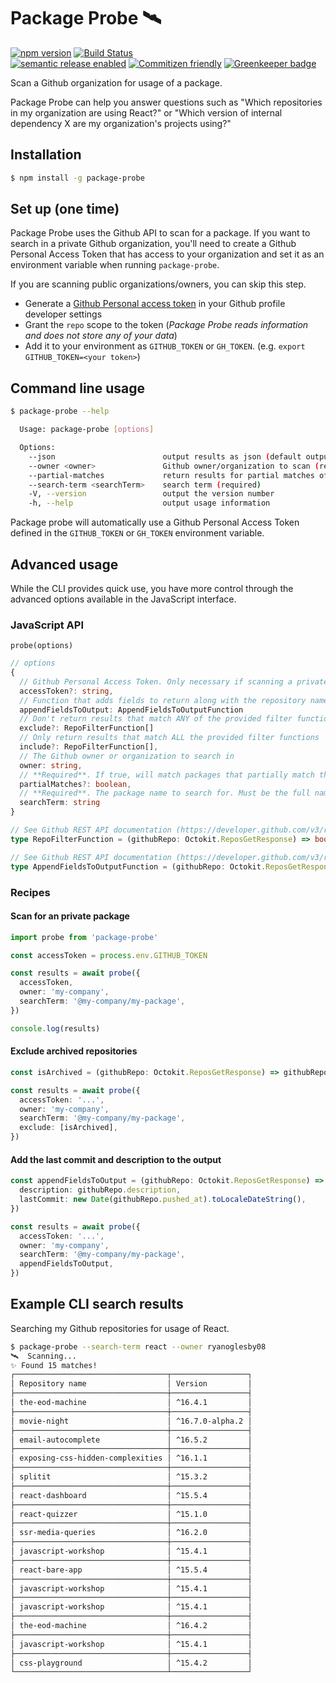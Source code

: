 # Package Probe 🛰

[![npm version](https://img.shields.io/npm/v/package-probe.svg)](https://www.npmjs.com/package/package-probe)
[![Build Status](https://api.travis-ci.org/ryanoglesby08/package-probe.svg)](https://travis-ci.org/ryanoglesby08/package-probe)<br />
[![semantic release enabled](https://img.shields.io/badge/%20%20%F0%9F%93%A6%F0%9F%9A%80-semantic--release-e10079.svg)](https://github.com/ryanoglesby08/package-probe)
[![Commitizen friendly](https://img.shields.io/badge/commitizen-friendly-brightgreen.svg)](http://commitizen.github.io/cz-cli/) [![Greenkeeper badge](https://badges.greenkeeper.io/ryanoglesby08/package-probe.svg)](https://greenkeeper.io/)

Scan a Github organization for usage of a package.

Package Probe can help you answer questions such as "Which repositories in my organization are using React?" or "Which version of internal dependency X are my organization's projects using?"

## Installation

```bash
$ npm install -g package-probe
```

## Set up (one time)

Package Probe uses the Github API to scan for a package. If you want to search in a private Github organization, you'll need to create a Github Personal Access Token that has access to your organization and set it as an environment variable when running `package-probe`.

If you are scanning public organizations/owners, you can skip this step.

- Generate a [Github Personal access token](https://github.com/settings/tokens) in your Github profile developer settings
- Grant the `repo` scope to the token (_Package Probe reads information and does not store any of your data_)
- Add it to your environment as `GITHUB_TOKEN` or `GH_TOKEN`. (e.g. `export GITHUB_TOKEN=<your token>`)

## Command line usage

```bash
$ package-probe --help

  Usage: package-probe [options]

  Options:
    --json                        output results as json (default output is a table)
    --owner <owner>               Github owner/organization to scan (required)
    --partial-matches             return results for partial matches of the search term
    --search-term <searchTerm>    search term (required)
    -V, --version                 output the version number
    -h, --help                    output usage information
```

Package probe will automatically use a Github Personal Access Token defined in the `GITHUB_TOKEN` or `GH_TOKEN` environment variable.

## Advanced usage

While the CLI provides quick use, you have more control through the advanced options available in the JavaScript interface.

### JavaScript API

`probe(options)`

```ts
// options
{
  // Github Personal Access Token. Only necessary if scanning a private organization/owner.
  accessToken?: string,
  // Function that adds fields to return along with the repository name and matched version
  appendFieldsToOutput: AppendFieldsToOutputFunction
  // Don't return results that match ANY of the provided filter functions
  exclude?: RepoFilterFunction[]
  // Only return results that match ALL the provided filter functions
  include?: RepoFilterFunction[],
  // The Github owner or organization to search in
  owner: string,
  // **Required**. If true, will match packages that partially match the provided search term. Otherwise, only exact matches will be returned. This option can be used to search for multiple packages that follow a naming schema.
  partialMatches?: boolean,
  // **Required**. The package name to search for. Must be the full name of the package, including the owner, unless you use the `partialMatches` option.
  searchTerm: string
}

// See Github REST API documentation (https://developer.github.com/v3/repos/#get) for available fields
type RepoFilterFunction = (githubRepo: Octokit.ReposGetResponse) => boolean

// See Github REST API documentation (https://developer.github.com/v3/repos/#get) for available fields
type AppendFieldsToOutputFunction = (githubRepo: Octokit.ReposGetResponse) => { [fieldName: string]: any }
```

### Recipes

#### Scan for an private package

```ts
import probe from 'package-probe'

const accessToken = process.env.GITHUB_TOKEN

const results = await probe({
  accessToken,
  owner: 'my-company',
  searchTerm: '@my-company/my-package',
})

console.log(results)
```

#### Exclude archived repositories

```ts
const isArchived = (githubRepo: Octokit.ReposGetResponse) => githubRepo.archived

const results = await probe({
  accessToken: '...',
  owner: 'my-company',
  searchTerm: '@my-company/my-package',
  exclude: [isArchived],
})
```

#### Add the last commit and description to the output

```ts
const appendFieldsToOutput = (githubRepo: Octokit.ReposGetResponse) => ({
  description: githubRepo.description,
  lastCommit: new Date(githubRepo.pushed_at).toLocaleDateString(),
})

const results = await probe({
  accessToken: '...',
  owner: 'my-company',
  searchTerm: '@my-company/my-package',
  appendFieldsToOutput,
})
```

## Example CLI search results

Searching my Github repositories for usage of React.

```bash
$ package-probe --search-term react --owner ryanoglesby08
🛰️  Scanning...
✨ Found 15 matches!
┌──────────────────────────────────┬─────────────────┐
│ Repository name                  │ Version         │
├──────────────────────────────────┼─────────────────┤
│ the-eod-machine                  │ ^16.4.1         │
├──────────────────────────────────┼─────────────────┤
│ movie-night                      │ ^16.7.0-alpha.2 │
├──────────────────────────────────┼─────────────────┤
│ email-autocomplete               │ ^16.5.2         │
├──────────────────────────────────┼─────────────────┤
│ exposing-css-hidden-complexities │ ^16.1.1         │
├──────────────────────────────────┼─────────────────┤
│ splitit                          │ ^15.3.2         │
├──────────────────────────────────┼─────────────────┤
│ react-dashboard                  │ ^15.5.4         │
├──────────────────────────────────┼─────────────────┤
│ react-quizzer                    │ ^15.1.0         │
├──────────────────────────────────┼─────────────────┤
│ ssr-media-queries                │ ^16.2.0         │
├──────────────────────────────────┼─────────────────┤
│ javascript-workshop              │ ^15.4.1         │
├──────────────────────────────────┼─────────────────┤
│ react-bare-app                   │ ^15.5.4         │
├──────────────────────────────────┼─────────────────┤
│ javascript-workshop              │ ^15.4.1         │
├──────────────────────────────────┼─────────────────┤
│ javascript-workshop              │ ^15.4.1         │
├──────────────────────────────────┼─────────────────┤
│ the-eod-machine                  │ ^16.4.2         │
├──────────────────────────────────┼─────────────────┤
│ javascript-workshop              │ ^15.4.1         │
├──────────────────────────────────┼─────────────────┤
│ css-playground                   │ ^15.4.2         │
└──────────────────────────────────┴─────────────────┘
```
